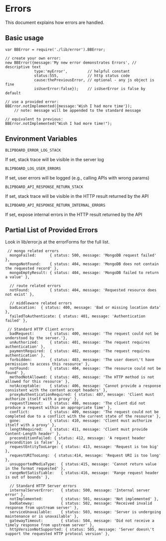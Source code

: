 Errors
======

This document explains how errors are handled.

Basic usage
-----------

    var BBError = require('./lib/error').BBError;

    // create your own error:
    new BBError({message:'My new error demonstrates Errors', // descriptive text
                 type:'myError',         // helpful constant
                 status:555,             // http status code
                 cause:thePreviousError, // optional - any js object is fine
                 isUserError:false});    // isUserError is false by default
           
    // use a provided error:
    BBError.notImplemented({message:'Wish I had more time'}); 
        // note: message will be appended to the standard message
        
    // equivalent to previous:
    BBError.notImplemented("Wish I had more time!");
        
Environment Variables
---------------------
    
    BLIPBOARD_ERROR_LOG_STACK 

If set, stack trace will be visible in the server log

    BLIPBOARD_LOG_USER_ERRORS

If set, user errors will be logged (e.g., calling APIs with wrong params)

    BLIPBOARD_API_RESPONSE_RETURN_STACK
 
If set, stack trace will be visible in the HTTP result returned by the API

    BLIPBOARD_API_RESPONSE_RETURN_INTERNAL_ERRORS
    
If set, expose internal errors in the HTTP result returned by the API

Partial List of Provided Errors
--------------------------------     

Look in lib/error.js at the errorForms for the full list.

     // mongo related errors
      mongoFailed:      { status: 500, message: 'MongoDB request failed' },
      mongoNotFound:    { status: 404, message: 'MongoDB does not contain the requested record' },
      mongoEmptyResult: { status: 404, message: 'MongoDB failed to return a value' },

      // route related errors
      notFound:         { status: 404, message: 'Requested resource does not exist' },

      // middleware related errors
      badLocation:  { status: 400, message: 'Bad or missing location data' },
      failedToAuthenticate: { status: 401, message: 'Authentication failed' },

     // Standard HTTP Client errors
      badRequest:       { status: 400, message: 'The request could not be understood by the server.'},
      unAuthorized:     { status: 401, message: 'The request requires authentication' },
      paymentRequired:  { status: 402, message: 'The request requires authentication' },
      forbidden:        { status: 403, message: 'The user doesn\'t have permission to access this resource' },
      notFound:         { status: 404, message: 'The resource could not be found' },
      methodNotAllowed: { status: 405, message: 'The HTTP method is not allowed for this resource' },
      notAcceptable:    { status: 406, message: 'Cannot provide a response consistent with the content accept headers' },
      proxyAuthenticationRequired: { status: 407, message: 'Client must authorize itself with a proxy' },
      requestTimeout:   { status: 408, message: 'The client did not produce a request within an appropriate time' },
      conflict:         { status: 409, message: 'The request could not be completed due to a conflict with the current state of the resource' },
      gone:             { status: 410, message: 'Client must authorize itself with a proxy' },
      lengthRequired:   { status: 411, message: 'Client must provide Content-Length header' },
      preconditionFailed: { status: 412, message: 'A request header precondition is false' },
      requestEntityTooLarge: { status: 413, message: 'Request is too big' },
      requestURITooLong:  { status:414, message: 'Request URI is too long' },
      unsupportedMediaType:  { status:415, message: 'Cannot return value in the format requested' },
      rangeNotSatisfiable:   { status:416, message: 'Range request header is out of bounds' },

      // Standard HTTP Server errors
      internalServerError:   { status: 500, message: 'Internal server error' },
      notImplemented:        { status: 501, message: 'Not implemented' },
      badGateway:            { status: 502, message: 'Received invalid response from upstream server' },
      serviceUnavailable:    { status: 503, message: 'Server is undergoing maintenance or is unavailable' },
      gatewayTimeout:        { status: 504, message: 'Did not receive a timely response from upstream server' },
      httpVersionNotSupported: { status: 505, message: 'Server doesn\'t support the requested HTTP protocol version' },
    

